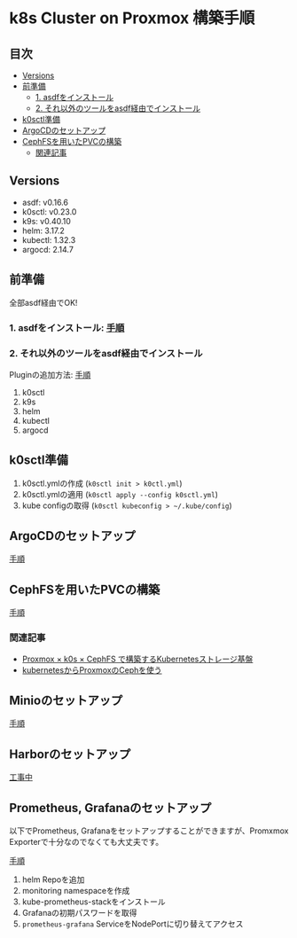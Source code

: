 # k8s Cluster on Proxmox 構築手順

## 目次

- [Versions](#versions)
- [前準備](#前準備)
  - [1. asdfをインストール](#1-asdfをインストール)
  - [2. それ以外のツールをasdf経由でインストール](#2-それ以外のツールをasdf経由でインストール)
- [k0sctl準備](#k0sctl準備)
- [ArgoCDのセットアップ](#argocdのセットアップ)
- [CephFSを用いたPVCの構築](#cephfsを用いたpvcの構築)
  - [関連記事](#関連記事)

## Versions

- asdf: v0.16.6
- k0sctl: v0.23.0
- k9s: v0.40.10
- helm: 3.17.2
- kubectl: 1.32.3
- argocd: 2.14.7

## 前準備

全部asdf経由でOK!

### 1. asdfをインストール: [手順](docs/asdf/README.md)

### 2. それ以外のツールをasdf経由でインストール

Pluginの追加方法: [手順](docs/asdf/README.md)

1. k0sctl
2. k9s
3. helm
4. kubectl
5. argocd

## k0sctl準備

1. k0sctl.ymlの作成 (`k0sctl init > k0ctl.yml`)
2. k0sctl.ymlの適用 (`k0sctl apply --config k0sctl.yml`)
3. kube configの取得 (`k0sctl kubeconfig > ~/.kube/config`)

## ArgoCDのセットアップ

[手順](docs/argocd.md#install-argocd)

## CephFSを用いたPVCの構築

[手順](docs/proxmox-ceph-pvc/README.md)

### 関連記事

- [Proxmox × k0s × CephFS で構築するKubernetesストレージ基盤](https://zenn.dev/aobaiwaki/articles/28ad58a3acaf24)
- [kubernetesからProxmoxのCephを使う](https://www.tunamaguro.dev/articles/20240318-kubernetes%E3%81%8B%E3%82%89Proxmox%E3%81%AECeph%E3%82%92%E4%BD%BF%E3%81%86/)

## Minioのセットアップ

[手順](docs/minio/README.md)

## Harborのセットアップ

[工事中](harbor/README.md)

## Prometheus, Grafanaのセットアップ

以下でPrometheus, Grafanaをセットアップすることができますが、Promxmox Exporterで十分なのでなくても大丈夫です。

[手順](docs/monitoring/README.md)

1. helm Repoを追加
2. monitoring namespaceを作成
3. kube-prometheus-stackをインストール
4. Grafanaの初期パスワードを取得
5. `prometheus-grafana` ServiceをNodePortに切り替えてアクセス
